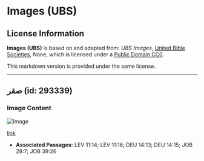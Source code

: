 # Images (UBS)

## License Information

**Images (UBS)** is based on and adapted from: _UBS Images_, [United Bible Societies](https://unitedbiblesocieties.org/), None, which is licensed under a [Public Domain CC0](https://creativecommons.org/public-domain/cc0/).

This markdown version is provided under the same license.



--------------------------------

## صقر (id: 293339)

### Image Content

![Image](https://cdn.aquifer.bible/aquifer-content/resources/Media/WEB-0211_falcon.jpg)

[link](https://cdn.aquifer.bible/aquifer-content/resources/Media/WEB-0211_falcon.jpg)

* **Associated Passages:** LEV 11:14; LEV 11:16; DEU 14:13; DEU 14:15; JOB 28:7; JOB 39:26

